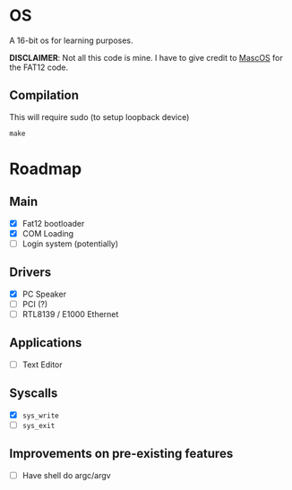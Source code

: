 # OS
A 16-bit os for learning purposes.

**DISCLAIMER**: Not all this code is mine. I have to give credit to [MascOS](https://github.com/leo007er1/MascOS) for
the FAT12 code.

## Compilation
This will require sudo (to setup loopback device)
```
make
```

# Roadmap

## Main
- [X] Fat12 bootloader
- [X] COM Loading
- [ ] Login system (potentially)

## Drivers
- [X] PC Speaker
- [ ] PCI (?)
- [ ] RTL8139 / E1000 Ethernet

## Applications
- [ ] Text Editor

## Syscalls
- [X] `sys_write`
- [ ] `sys_exit`

## Improvements on pre-existing features
- [ ] Have shell do argc/argv